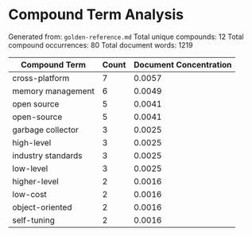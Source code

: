 # Compound Term Analysis

Generated from: `golden-reference.md`
Total unique compounds: 12
Total compound occurrences: 80
Total document words: 1219

| Compound Term | Count | Document Concentration |
|---------------|-------|------------------------|
| cross-platform | 7 | 0.0057 |
| memory management | 6 | 0.0049 |
| open source | 5 | 0.0041 |
| open-source | 5 | 0.0041 |
| garbage collector | 3 | 0.0025 |
| high-level | 3 | 0.0025 |
| industry standards | 3 | 0.0025 |
| low-level | 3 | 0.0025 |
| higher-level | 2 | 0.0016 |
| low-cost | 2 | 0.0016 |
| object-oriented | 2 | 0.0016 |
| self-tuning | 2 | 0.0016 |
